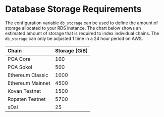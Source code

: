 # Database Storage Requirements

The configuration variable `db_storage` can be used to define the amount of storage allocated to your RDS instance. The chart below shows an estimated amount of storage that is required to index individual chains. The `db_storage` can only be adjusted 1 time in a 24 hour period on AWS.

| Chain | Storage \(GiB\) |
| :--- | :--- |
| POA Core | 100 |
| POA Sokol | 500 |
| Ethereum Classic | 1000 |
| Ethereum Mainnet | 4500 |
| Kovan Testnet | 1500 |
| Ropsten Testnet | 5700 |
| xDai | 25 |



